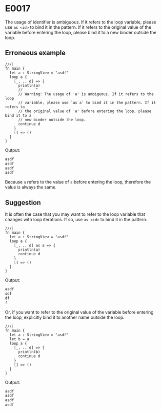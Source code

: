 # E0017

The usage of identifier is ambiguous. If it refers to the loop variable, please
use `as <id>` to bind it in the pattern. If it refers to the original value of
the variable before entering the loop, please bind it to a new binder outside
the loop.

## Erroneous example

```moonbit
///|
fn main {
  let a : StringView = "asdf"
  loop a {
    [_, .. d] => {
      println(a)
      //      ^
      // Warning: The usage of 'a' is ambiguous. If it refers to the loop
      // variable, please use `as a` to bind it in the pattern. If it refers to
      // the original value of 'a' before entering the loop, please bind it to a
      // new binder outside the loop.
      continue d
    }
    [] => ()
  }
}
```

Output:

```default
asdf
asdf
asdf
asdf
```

Because `a` refers to the value of `a` before entering the loop, therefore the
value is always the same.

## Suggestion

It is often the case that you may want to refer to the loop variable that
changes with loop iterations. If so, use `as <id>` to bind it in the pattern.

```moonbit
///|
fn main {
  let a : StringView = "asdf"
  loop a {
    [_, .. d] as a => {
      println(a)
      continue d
    }
    [] => ()
  }
}
```

Output:

```default
asdf
sdf
df
f
```

Or, if you want to refer to the original value of the variable before entering
the loop, explicitly bind it to another name outside the loop.

```moonbit
///|
fn main {
  let a : StringView = "asdf"
  let b = a
  loop a {
    [_, .. d] => {
      println(b)
      continue d
    }
    [] => ()
  }
}
```

Output:

```default
asdf
asdf
asdf
asdf
```

